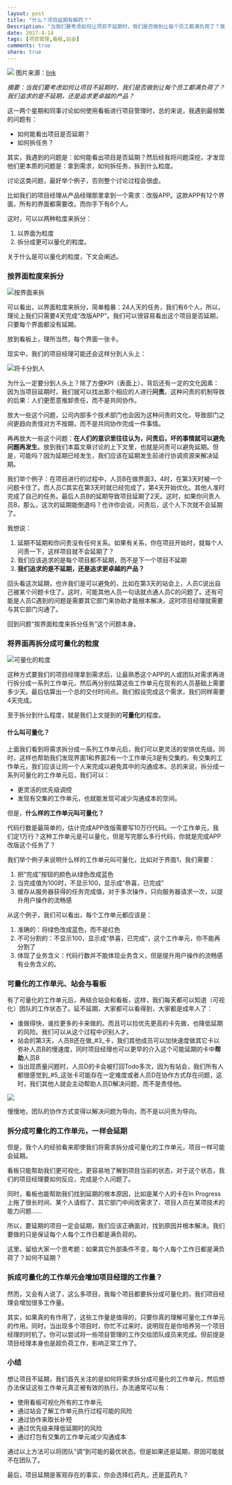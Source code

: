 ```yaml
---
layout: post
title: "什么？项目延期有解药？"
Description: "当我们要考虑如何让项目不延期时，我们是否做到让每个员工都满负荷了？我们追求的是不延期，还是追求更卓越的产品？"
date: 2017-4-14
tags: [项目管理,看板,站会]
comments: true
share: true
---
```

![](/assets/images/292372-f7b4cab4640af3a7.png)
图片来源：[link](http://img1.mydrivers.com/img/20140106/s_18f35cda6a9045b4b2024ec231ecdb4c.jpg)

_摘要：当我们要考虑如何让项目不延期时，我们是否做到让每个员工都满负荷了？我们追求的是不延期，还是追求更卓越的产品？_

这一两个星期和同事讨论如何使用看板进行项目管理时，总的来说，我遇到最频繁的问题有：

* 如何能看出项目是否延期？
* 如何拆任务？

其实，我遇到的问题是：如何能看出项目是否延期？然后经我将问题深挖，才发现他们更本质的问题是：拿到需求，如何拆任务，拆到什么粒度。

讨论这类问题，最好举个例子，否则整个讨论过程会很虚。

比如我们的项目经理从产品经理那里拿到一个需求：改版APP。这款APP有12个界面，所有的界面都需要改。而你手下有6个人。

这时，可以以两种粒度来拆分：

1. 以界面为粒度
2. 拆分成更可以量化的粒度。

关于什么是可以量化的粒度，下文会阐述。

### 按界面粒度来拆分
![按界面来拆](/assets/images/292372-8d26158ad9cdc5d5.png)

可以看出，以界面粒度来拆分，简单粗暴：24人天的任务，我们有6个人，所以，理论上我们只需要4天完成“改版APP”。我们可以很容易看出这个项目是否延期，只要每个界面都没有延期。

放到看板上，理所当然，每个界面一张卡。

现实中，我们的项目经理可能还会这样分到人头上：

![将卡分到人](/assets/images/292372-edb8c59b4d5ecd71.png)

为什么一定要分到人头上？除了方便KPI（表面上），背后还有一定的文化因素：因为当项目延期时，我们就可以找出那个相应的人进行**问责**。这种问责的机制导致的后果：人们更愿意推卸责任，而不是共同协作。

放大一些这个问题，公司内部多个技术部门也会因为这种问责的文化，导致部门之间更趋向责怪对方不按期，而不是共同协作完成一件事情。

再再放大一些这个问题：**在人们的意识里往往认为，问责后，坏的事情就可以避免问题再发生**。放到我们本篇文章讨论的上下文里，也就是问责可以避免延期。但是，可能吗？因为延期已经发生，我们应该在延期发生前进行协调资源来解决延期。

我们举个例子：在项目进行的过程中，人员B在做界面3，4时，在第3天时被一个问题卡住了。而人员C其实在第3天时就已经完成了，第4天开始优化。其他人准时完成了自己的任务。最后人员B的延期导致项目延期了2天。这时，如果你问责人员B，那么，这次的延期能倒退吗？也许你会说，问责后，这个人下次就不会延期了。

我想说：

1. 延期不延期和你问责没有任何关系。如果有关系，你在项目开始时，就每个人问责一下，这样项目就不会延期了？
2. 我们应该追求的是每个项目都不延期，而不是下一个项目不延期
3. **我们追求的是不延期，还是追求更卓越的产品？**

回头看这次延期，也许我们是可以避免的，比如在第3天的站会上，人员C说出自己被某个问题卡住了。这时，可能其他人员一句话就点通人员C的问题了。还有可能是人员C遇到的问题是需要其它部门来协助才能根本解决，这时项目经理就需要与其它部门沟通了。

回到问题“按界面粒度来拆分任务”这个问题本身。



### 将界面再拆分成可量化的粒度

![可量化的粒度](/assets/images/292372-3070c3fcde6922f5.png)

这种方式要我们的项目经理拿到需求后，让最熟悉这个APP的人或团队对需求再进行拆分成一系列工作单元，然后再分别估算这些工作单元在现有的人员基础上需要多少天。最后估算出一个总的交付时间点。我们假设完成这个需求，我们同样需要4天完成。

至于拆分到什么程度，就是我们上文提到的**可量化**的程度。

#### 什么叫可量化？
上面我们看到将需求拆分成一系列工作单元后，我们可以更灵活的安排优先级。同时，这样也帮助我们发现界面1和界面2有一个工作单元3是有交集的。有交集的工作单元，我们应该让同一个人来完成以避免其中的沟通成本。总的来说，拆分成一系列可量化的工作单元后，我们可以：

* 更灵活的优先级调控
* 发现有交集的工作单元，也就能发现可减少沟通成本的空间。

但是，**什么样的工作单元叫可量化？**

代码行数是最简单的，估计完成APP改版需要写10万行代码。一个工作单元，我们定1万行？这种工作单元是可以量化，但是写完那么多行代码，你就是完成APP改版这个任务了？

我们举个例子来说明什么样的工作单元叫可量化，比如对于界面1，我们需要：
1. 把“完成”按钮的颜色从绿色改成蓝色
2. 当完成值为100时，不显示100，显示成“恭喜，已完成”
3. 缓存从服务器获得的任务完成值，对于多次操作，只向服务器请求一次，以提升用户操作的流畅感

从这个例子，我们可以看出，每个工作单元都应该是：
1. 准确的：将绿色改成蓝色，而不是红色
2. 不可分割的：不显示100，显示成“恭喜，已完成”，这个工作单元，你不能再分割了
3. 体现了业务含义：代码行数并不能体现业务含义，但是提升用户操作的流畅感有业务含义的。

### 可量化的工作单元、站会与看板
有了可量化的工作单元后，再结合站会和看板，这样，我们每天都可以知道（可视化）团队的工作状态了。延不延期，大家都可以看得到，大家都是成年人了：

* 谁做得快，谁捡更多的卡来做的。而且可以捡优先更高的卡先做，也降低延期的风险。我们可以从这个过程中识别人才。
* 站会的第3天，人员B还在做_#3_卡，我们其他成员可以加快速度做其它卡以弥补人员B的慢速度，同时项目经理也可以更早的介入这个可能延期的卡中**帮助**人员B
* 当出现质量问题时，人员D的卡会被打回Todo多次，因为有站会，我们所有人都很感觉到_#5_这张卡可能存在一定难度或者人员D在协作方式存在问题，这时，我们其他人就会主动帮助人员D解决问题，而不是责怪他。

![](/assets/images/292372-f27551e5e27c6c91.png)

慢慢地，团队的协作方式变得以解决问题为导向，而不是以问责为导向。

### 拆分成可量化的工作单元，一样会延期
但是，我个人的经验看来即使我们将需求拆分成可量化的工作单元，项目一样可能会延期。

看板只能帮助我们更可视化，更容易地了解到项目当前的状态，对于这个状态，我们的项目经理要如何反应，完成是个人问题了。

同时，看板也能帮助我们找到延期的根本原因，比如是某个人的卡在In Progress上拖了很长时间、某个人请假了、其它部门中间改需求了、项目人员在某项技术的能力问题……

所以，要延期的项目一定会延期，我们应该正确面对，找到原因并根本解决。我们要做的只是保证每个人每个工作日都是满负荷的。

这里，留给大家一个思考题：如果其它外部条件不变，每个人每个工作日都是满负荷了？如何不延期？

### 拆成可量化的工作单元会增加项目经理的工作量？
然而，又会有人说了，这么多项目，我每个项目都要拆分成可量化的，我们项目经理会增加很多工作量。

其实，如果真的有作用了，这些工作量是值得的，只要你真的理解可量化工作单元的作用。同时，当出现多个项目时，你忙不过来时，说明现在是你培养另一个项目经理的时机了。你可以尝试将一些项目管理的工作交给团队成员来完成。但前提是项目经理本身也是超负荷工作，影响正常工作了。

### 小结
想让项目不延期，我们首先关注的是如何将需求拆分成可量化的工作单元，然后想办法保证这些工作单元真正被有效的执行。办法通常可以有：

* 使用看板可视化所有的工作单元
* 通过站会了解工作单元执行过程可能的风险
* 通过协作来取长补短
* 通过优先级来降低延期时的风险
* 通过打包有交集的工作单元减少沟通成本

通过以上方法可以将团队“调”到可能的最优状态。但是如果还是延期，原因可能就不在团队了。

最后，项目延期是客观存在的事实，你会选择红药丸，还是蓝药丸？
